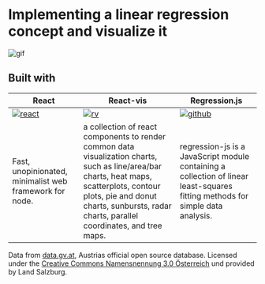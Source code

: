 # Implementing a linear regression concept and visualize it

![gif](http://g.recordit.co/drqWp59195.gif)

## Built with 

|React|React-vis| Regression.js|
|--|--|--|
|[![react](https://discoversdkcdn.azureedge.net/postscontent/logo-578x270.png)](https://facebook.github.io/react/)|[![rv](https://github.com/uber/react-vis/raw/master/docs/assets/react-vis.gif?raw=true)](https://github.com/uber/react-vis)|[![github](https://assets-cdn.github.com/images/modules/logos_page/GitHub-Mark.png)](https://github.com/Tom-Alexander/regression-js)|
|Fast, unopinionated, minimalist web framework for node.|a collection of react components to render common data visualization charts, such as line/area/bar charts, heat maps, scatterplots, contour plots, pie and donut charts, sunbursts, radar charts, parallel coordinates, and tree maps.|regression-js is a JavaScript module containing a collection of linear least-squares fitting methods for simple data analysis.|

Data from [data.gv.at](https://www.data.gv.at/), Austrias official open source database. Licensed under the [Creative Commons Namensnennung 3.0 Österreich](https://creativecommons.org/licenses/by/3.0/at/deed.en) und provided by Land Salzburg.
